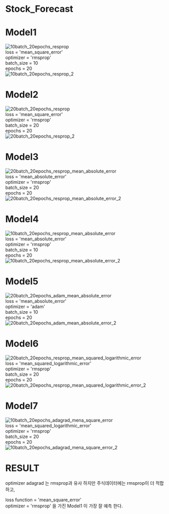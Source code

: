 # Stock_Forecast
# Model1  
![10batch_20epochs_resprop](https://user-images.githubusercontent.com/45307224/59323304-181e9d80-8d15-11e9-98c6-1d26a7637bcd.jpg)  
loss = 'mean_square_error'  
optimizer = 'rmsprop'  
batch_size = 10  
epochs = 20  
![10batch_20epochs_resprop_2](https://user-images.githubusercontent.com/45307224/59323652-8748c180-8d16-11e9-9e02-3410bf863f93.jpg)  

# Model2  
![20batch_20epochs_resprop](https://user-images.githubusercontent.com/45307224/59323844-60d75600-8d17-11e9-9d8a-026d6d843817.jpg)  
loss = 'mean_square_error'  
optimizer = 'rmsprop'  
batch_size = 20  
epochs = 20  
![20batch_20epochs_resprop_2](https://user-images.githubusercontent.com/45307224/59323816-3a191f80-8d17-11e9-8bdc-99cf192f42b0.jpg)  


# Model3  
![20batch_20epochs_resprop_mean_absolute_error](https://user-images.githubusercontent.com/45307224/59324374-9bda8900-8d19-11e9-8811-4507ba7168ca.jpg)  
loss = 'mean_absolute_error'  
optimizer = 'rmsprop'  
batch_size = 20  
epochs = 20  
![20batch_20epochs_resprop_mean_absolute_error_2](https://user-images.githubusercontent.com/45307224/59324371-92e9b780-8d19-11e9-89c7-faad7a81bc7f.jpg)  


# Model4  
![10batch_20epochs_resprop_mean_absolute_error](https://user-images.githubusercontent.com/45307224/59324665-df81c280-8d1a-11e9-8c94-1453f990f5b4.jpg)  
loss = 'mean_absolute_error'  
optimizer = 'rmsprop'  
batch_size = 10  
epochs = 20  
![10batch_20epochs_resprop_mean_absolute_error_2](https://user-images.githubusercontent.com/45307224/59324658-d55fc400-8d1a-11e9-8f47-6968b4c0d71f.jpg)  


# Model5  
![20batch_20epochs_adam_mean_absolute_error](https://user-images.githubusercontent.com/45307224/59324448-efe56d80-8d19-11e9-9d7f-2b4617fcaa82.jpg)  
loss = 'mean_absolute_error'  
optimizer = 'adam'  
batch_size = 10  
epochs = 20  
![20batch_20epochs_adam_mean_absolute_error_2](https://user-images.githubusercontent.com/45307224/59324438-e78d3280-8d19-11e9-9a9a-f89dcf200dee.jpg)  


# Model6  
![20batch_20epochs_resprop_mean_squared_logarithmic_error](https://user-images.githubusercontent.com/45307224/59324944-012f7980-8d1c-11e9-8450-f055f392e60b.jpg)  
loss = 'mean_squared_logarithmic_error'  
optimizer = 'rmsprop'  
batch_size = 20  
epochs = 20  
![20batch_20epochs_resprop_mean_squared_logarithmic_error_2](https://user-images.githubusercontent.com/45307224/59324915-e0ffba80-8d1b-11e9-9bf1-2939a3276596.jpg)  


# Model7  
![10batch_20epochs_adagrad_mena_square_error](https://user-images.githubusercontent.com/45307224/59325842-849e9a00-8d1f-11e9-90f5-c8025982750c.jpg)  
loss = 'mean_squared_logarithmic_error'  
optimizer = 'rmsprop'  
batch_size = 20  
epochs = 20  
![10batch_20epochs_adagrad_mena_square_error_2](https://user-images.githubusercontent.com/45307224/59325855-8ff1c580-8d1f-11e9-960e-2cd7f2d9c202.jpg)  


# RESULT
optimizer adagrad 는 rmsprop과 유사 하지만 주식데이터에는 rmsprop이 더 적합하고,

loss function = 'mean_square_error'  
optimizer = 'rmsprop' 을 가진 Model1 이 가장 잘 예측 한다.
